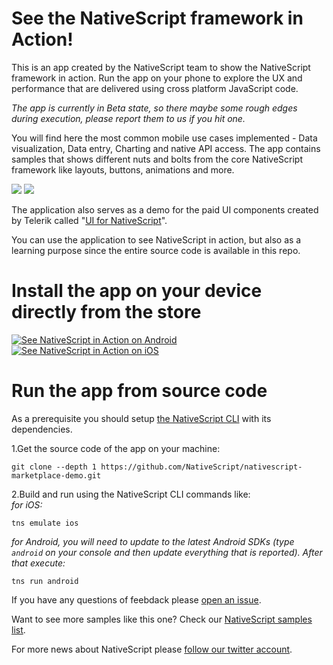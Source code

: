 # See the NativeScript framework in Action!
This is an app created by the NativeScript team to show the NativeScript framework in action. Run the app on your phone to explore the UX and performance that are delivered using cross platform JavaScript code.

*The app is currently in Beta state, so there maybe some rough edges during execution, please report them to us if you hit one.*

You will find here the most common mobile use cases implemented - Data visualization, Data entry, Charting and native API access. The app contains samples that shows different nuts and bolts from the core NativeScript framework like layouts, buttons, animations and more.

![](https://d2odgkulk9w7if.cloudfront.net/images/default-source/default-album/01-2-home-wrapview.png?sfvrsn=0)
![](https://d2odgkulk9w7if.cloudfront.net/images/default-source/default-album/03-1-layouts-ios.png?sfvrsn=0)

The application also serves as a demo for the paid UI components created by Telerik called "[UI for NativeScript](https://www.npmjs.com/package/nativescript-telerik-ui)".

You can use the application to see NativeScript in action, but also as a learning purpose since the entire source code is available in this repo.

# Install the app on your device directly from the store
[![See NativeScript in Action on Android](https://www.telerik.com/sfimages/default-source/app-store-buttons/googleplay.png?sfvrsn=2)](https://play.google.com/store/apps/details?id=org.nativescript.nativescriptmarketplacedemo&amp;hl=en)
[![See NativeScript in Action on iOS](https://www.telerik.com/sfimages/default-source/app-store-buttons/appstore.png?sfvrsn=2)](https://itunes.apple.com/us/app/examples-nativescript/id1046772499?ls=1&mt=8)

# Run the app from source code
As a prerequisite you should setup [the NativeScript CLI](https://docs.nativescript.org/setup/quick-setup) with its dependencies.

1.Get the source code of the app on your machine:  
```
git clone --depth 1 https://github.com/NativeScript/nativescript-marketplace-demo.git
```
2.Build and run using the NativeScript CLI commands like:  
*for iOS:*
```
tns emulate ios 
```
*for Android, you will need to update to the latest Android SDKs (type ```android``` on your console and then update everything that is reported). After that execute:*
```
tns run android
```

If you have any questions of feebdack please [open an issue](https://github.com/NativeScript/nativescript-marketplace-demo/issues).

Want to see more samples like this one? Check our [NativeScript samples list](http://docs.nativescript.org/samples).

For more news about NativeScript please [follow our twitter account](http://twitter.com/nativescript).
